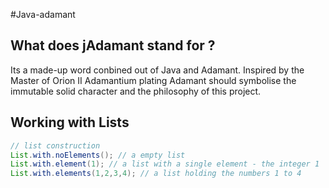 #Java-adamant

## What does jAdamant stand for ?
Its a made-up word conbined out of Java and Adamant. Inspired by the Master of Orion II Adamantium plating Adamant should symbolise the immutable solid character and the philosophy of this project.

## Working with Lists
``` java
// list construction
List.with.noElements(); // a empty list
List.with.element(1); // a list with a single element - the integer 1
List.with.elements(1,2,3,4); // a list holding the numbers 1 to 4
```


